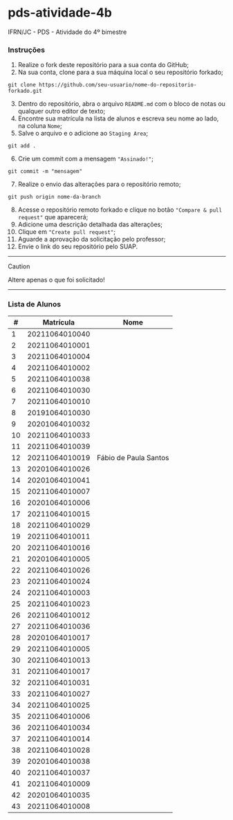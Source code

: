 # pds-atividade-4b
IFRN/JC - PDS - Atividade do 4º bimestre

### Instruções

1. Realize o fork deste repositório para a sua conta do GitHub;
2. Na sua conta, clone para a sua máquina local o seu repositório forkado;
```
git clone https://github.com/seu-usuario/nome-do-repositorio-forkado.git
```
3. Dentro do repositório, abra o arquivo `README.md` com o bloco de notas ou qualquer outro editor de texto;
4. Encontre sua matrícula na lista de alunos e escreva seu nome ao lado, na coluna `Nome`;
5. Salve o arquivo e o adicione ao `Staging Area`;
```
git add .
```
6. Crie um commit com a mensagem `"Assinado!"`;
```
git commit -m "mensagem"
```
7. Realize o envio das alterações para o repositório remoto;
```
git push origin nome-da-branch
```
8. Acesse o repositório remoto forkado e clique no botão `"Compare & pull request"` que aparecerá;
9. Adicione uma descrição detalhada das alterações;
10. Clique em `"Create pull request"`;
11. Aguarde a aprovação da solicitação pelo professor;
12. Envie o link do seu repositório pelo SUAP.

---

> [!CAUTION]
> Altere apenas o que foi solicitado!

---

### Lista de Alunos

| #  | Matrícula      | Nome |
| -- | -------------- | ---- |
| 1  | 20211064010040 |      |
| 2  | 20211064010001 |      |
| 3  | 20211064010004 |      |
| 4  | 20211064010002 |      |
| 5  | 20211064010038 |      |
| 6  | 20211064010030 |      |
| 7  | 20211064010010 |      |
| 8  | 20191064010030 |      |
| 9  | 20201064010032 |      |
| 10 | 20211064010033 |      |
| 11 | 20211064010039 |      |
| 12 | 20211064010019 | Fábio de Paula Santos     |
| 13 | 20201064010026 |      |
| 14 | 20201064010041 |      |
| 15 | 20211064010007 |      |
| 16 | 20201064010006 |      |
| 17 | 20211064010015 |      |
| 18 | 20211064010029 |      |
| 19 | 20211064010011 |      |
| 20 | 20211064010016 |      |
| 21 | 20201064010005 |      |
| 22 | 20211064010026 |      |
| 23 | 20211064010024 |      |
| 24 | 20211064010003 |      |
| 25 | 20211064010023 |      |
| 26 | 20211064010012 |      |
| 27 | 20211064010036 |      |
| 28 | 20201064010017 |      |
| 29 | 20211064010005 |      |
| 30 | 20211064010013 |      |
| 31 | 20211064010017 |      |
| 32 | 20211064010031 |      |
| 33 | 20211064010027 |      |
| 34 | 20211064010025 |      |
| 35 | 20211064010006 |      |
| 36 | 20211064010034 |      |
| 37 | 20211064010014 |      |
| 38 | 20211064010028 |      |
| 39 | 20201064010038 |      |
| 40 | 20211064010037 |      |
| 41 | 20211064010009 |      |
| 42 | 20201064010035 |      |
| 43 | 20211064010008 |

